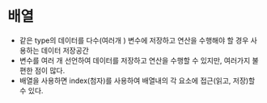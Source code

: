 # 배열
* 같은 type의 데이터를 다수(여러개	) 변수에 저장하고 연산을 수행해야 할 경우 사용하는 데이터 저장공간
* 변수를 여러 개 선언하여 데이터를 저장하고 연산을 수행할 수 있지만, 여러가지 불편한 점이 많다.
* 배열을 사용하면 index(첨자)를 사용하여 배열내의 각 요소에 접근(읽고, 저장)할 수 있다.

